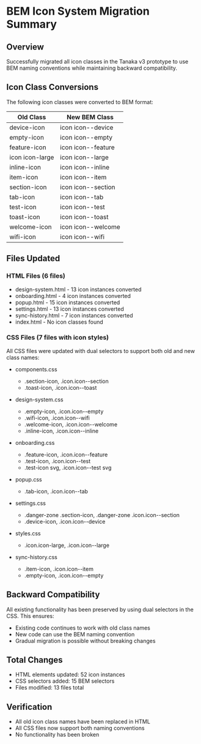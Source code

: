 # BEM Icon System Migration Summary

## Overview
Successfully migrated all icon classes in the Tanaka v3 prototype to use BEM naming conventions while maintaining backward compatibility.

## Icon Class Conversions
The following icon classes were converted to BEM format:

| Old Class | New BEM Class |
|-----------|---------------|
| device-icon | icon icon--device |
| empty-icon | icon icon--empty |
| feature-icon | icon icon--feature |
| icon icon-large | icon icon--large |
| inline-icon | icon icon--inline |
| item-icon | icon icon--item |
| section-icon | icon icon--section |
| tab-icon | icon icon--tab |
| test-icon | icon icon--test |
| toast-icon | icon icon--toast |
| welcome-icon | icon icon--welcome |
| wifi-icon | icon icon--wifi |

## Files Updated

### HTML Files (6 files)
- design-system.html - 13 icon instances converted
- onboarding.html - 4 icon instances converted
- popup.html - 15 icon instances converted
- settings.html - 13 icon instances converted
- sync-history.html - 7 icon instances converted
- index.html - No icon classes found

### CSS Files (7 files with icon styles)
All CSS files were updated with dual selectors to support both old and new class names:

- components.css
  - .section-icon, .icon.icon--section
  - .toast-icon, .icon.icon--toast

- design-system.css
  - .empty-icon, .icon.icon--empty
  - .wifi-icon, .icon.icon--wifi
  - .welcome-icon, .icon.icon--welcome
  - .inline-icon, .icon.icon--inline

- onboarding.css
  - .feature-icon, .icon.icon--feature
  - .test-icon, .icon.icon--test
  - .test-icon svg, .icon.icon--test svg

- popup.css
  - .tab-icon, .icon.icon--tab

- settings.css
  - .danger-zone .section-icon, .danger-zone .icon.icon--section
  - .device-icon, .icon.icon--device

- styles.css
  - .icon.icon-large, .icon.icon--large

- sync-history.css
  - .item-icon, .icon.icon--item
  - .empty-icon, .icon.icon--empty

## Backward Compatibility
All existing functionality has been preserved by using dual selectors in the CSS. This ensures:
- Existing code continues to work with old class names
- New code can use the BEM naming convention
- Gradual migration is possible without breaking changes

## Total Changes
- HTML elements updated: 52 icon instances
- CSS selectors added: 15 BEM selectors
- Files modified: 13 files total

## Verification
- All old icon class names have been replaced in HTML
- All CSS files now support both naming conventions
- No functionality has been broken
